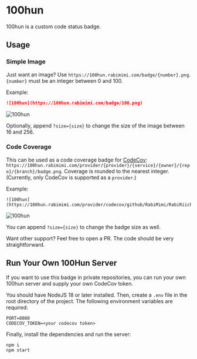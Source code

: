 # 100hun

100hun is a custom code status badge.

## Usage

### Simple Image

Just want an image? Use `https://100hun.rabimimi.com/badge/{number}.png`. `{number}` must be an integer between 0 and 100.

Example:

```markdown
![100hun](https://100hun.rabimimi.com/badge/100.png)
```

![100hun](https://100hun.rabimimi.com/badge/100.png)

Optionally, append `?size={size}` to change the size of the image between 16 and 256.

### Code Coverage

This can be used as a code coverage badge for [CodeCov](https://codecov.io/): `https://100hun.rabimimi.com/provider/{provider}/{service}/{owner}/{repo}/{branch}/badge.png`. Coverage is rounded to the nearest integer. (Currently, only CodeCov is supported as a `provider`.)

Example:

```
![100hun](https://100hun.rabimimi.com/provider/codecov/github/RabiMimi/RabiRiichi/develop/badge.png)
```

![100hun](https://100hun.rabimimi.com/provider/codecov/github/RabiMimi/RabiRiichi/develop/badge.png)

You can append `?size={size}` to change the badge size as well.

Want other support? Feel free to open a PR. The code should be very straightforward.

## Run Your Own 100Hun Server

If you want to use this badge in private repositories, you can run your own 100hun server and supply your own CodeCov token.

You should have NodeJS 18 or later installed. Then, create a `.env` file in the root directory of the project. The following environment variables are required:

```
PORT=8080
CODECOV_TOKEN=<your codecov token>
```

Finally, install the dependencies and run the server:

```bash
npm i
npm start
```
